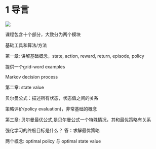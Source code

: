 # 1 导言

![](../img/chapter_map.png)

课程包含十个部分，大致分为两个模块

基础工具和算法/方法

第一章: 讲解基础概念，state, action, reward, return, episode, policy

提供一个grid-word examples

Markov decision process

第二章: state value

贝尔曼公式：描述所有状态，状态值之间的关系

策略评价(policy evaluation)，非常基础的概念

第三章: 贝尔曼最优公式,是贝尔曼公式一个特殊情况，其和最优策略有关系

强化学习的终极目标是什么？
答：求解最优策略

两个概念: optimal policy 与 optimal state value





